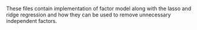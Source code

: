 These files contain implementation of factor model along with the lasso and ridge regression and how they can be used to remove unnecessary independent factors.
